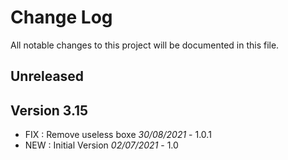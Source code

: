 # Change Log
All notable changes to this project will be documented in this file.

## Unreleased

## Version 3.15

- FIX : Remove useless boxe *30/08/2021* - 1.0.1
- NEW : Initial Version *02/07/2021* - 1.0
